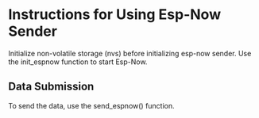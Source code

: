 # Instructions for Using Esp-Now Sender

Initialize non-volatile storage (nvs) before initializing esp-now sender.
Use the init_espnow function to start Esp-Now.

## Data Submission

To send the data, use the send_espnow() function.